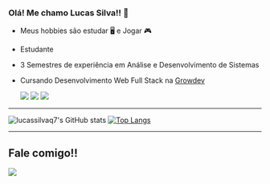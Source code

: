 ### Olá! Me chamo Lucas Silva!! 👋

- Meus hobbies são estudar 🖥 e Jogar 🎮
- Estudante
- 3 Semestres de experiência em Análise e Desenvolvimento de Sistemas
- Cursando Desenvolvimento Web Full Stack na <a href="https://www.growdev.com.br/" target="_blank">Growdev</a> 

  <img src="https://img.shields.io/badge/HTML5-E34F26?style=for-the-badge&logo=html5&logoColor=white">
  <img src="https://img.shields.io/badge/CSS3-1572B6?style=for-the-badge&logo=css3&logoColor=white">
  <img src="https://img.shields.io/badge/JavaScript-F7DF1E?style=for-the-badge&logo=javascript&logoColor=black">

<hr>

![lucassilvaq7's GitHub stats](https://github-readme-stats.vercel.app/api?username=lucassilvaq77&show_icons=true&theme=midnight-purple)
[![Top Langs](https://github-readme-stats.vercel.app/api/top-langs/?username=lucassilvaq77&layout=donut)](https://github.com/lucassilvaq77)

<hr>

## Fale comigo!!

<a href="https://discord.gg/lucassilvaq7" target="_blank"><img src="https://img.shields.io/badge/Discord-7289DA?style=for-the-badge&logo=discord&logoColor=white" target="blank"></a>
